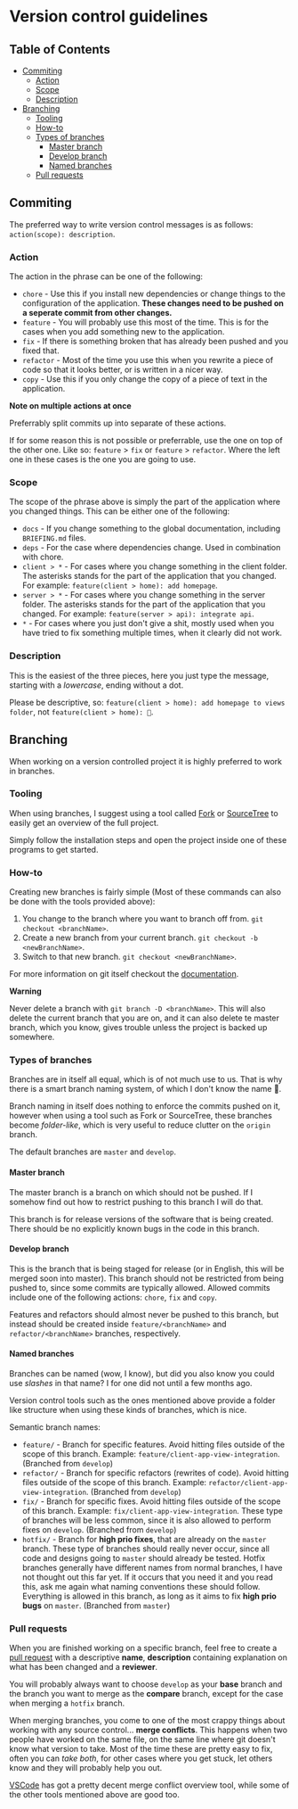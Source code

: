 # Version control guidelines

## Table of Contents

* [Commiting](#Commiting)
    * [Action](#Action)
    * [Scope](#Scope)
    * [Description](#Description)
* [Branching](#Branching)
    * [Tooling](#Tooling)
    * [How-to](#How-to)
    * [Types of branches](#Types-of-branches)
        * [Master branch](#Master-branch)
        * [Develop branch](#Develop-branch)
        * [Named branches](#Named-branches)
    * [Pull requests](#Pull-requests)

## Commiting

The preferred way to write version control messages is as follows: `action(scope): description`.

### Action

The action in the phrase can be one of the following:

* `chore` - Use this if you install new dependencies or change things to the configuration of the application. **These changes need to be pushed on a seperate commit from other changes.**
* `feature` - You will probably use this most of the time. This is for the cases when you add something new to the application.
* `fix` - If there is something broken that has already been pushed and you fixed that.
* `refactor` - Most of the time you use this when you rewrite a piece of code so that it looks better, or is written in a nicer way.
* `copy` - Use this if you only change the copy of a piece of text in the application.

**Note on multiple actions at once**

Preferrably split commits up into separate of these actions.

If for some reason this is not possible or preferrable, use the one on top of the other one.
Like so: `feature` > `fix` or `feature` > `refactor`.
Where the left one in these cases is the one you are going to use.

### Scope

The scope of the phrase above is simply the part of the application where you changed things.
This can be either one of the following:

* `docs` - If you change something to the global documentation, including `BRIEFING.md` files.
* `deps` - For the case where dependencies change. Used in combination with chore.
* `client > *` - For cases where you change something in the client folder. The asterisks stands for the part of the application that you changed. For example: `feature(client > home): add homepage`.
* `server > *` - For cases where you change something in the server folder. The asterisks stands for the part of the application that you changed. For example: `feature(server > api): integrate api`.
* `*` - For cases where you just don't give a shit, mostly used when you have tried to fix something multiple times, when it clearly did not work.

### Description

This is the easiest of the three pieces, here you just type the message, starting with a _lowercase_, ending without a dot.

Please be descriptive, so: `feature(client > home): add homepage to views folder`, not `feature(client > home): 💩`.

## Branching

When working on a version controlled project it is highly preferred to work in branches.

### Tooling

When using branches, I suggest using a tool called [Fork](https://git-fork.com/) or [SourceTree](https://www.sourcetreeapp.com/) to easily get an overview of the full project.

Simply follow the installation steps and open the project inside one of these programs to get started.

### How-to

Creating new branches is fairly simple (Most of these commands can also be done with the tools provided above):

1. You change to the branch where you want to branch off from. `git checkout <branchName>`.
2. Create a new branch from your current branch. `git checkout -b <newBranchName>`.
3. Switch to that new branch. `git checkout <newBranchName>`.

For more information on git itself checkout the [documentation](https://www.git-scm.com/).

**Warning**

Never delete a branch with `git branch -D <branchName>`.
This will also delete the current branch that you are on, and it can also delete te master branch, which you know, gives trouble unless the project is backed up somewhere.

### Types of branches

Branches are in itself all equal, which is of not much use to us.
That is why there is a smart branch naming system, of which I don't know the name 💩.

Branch naming in itself does nothing to enforce the commits pushed on it, however when using a tool such as Fork or SourceTree, these branches become _folder-like_, which is very useful to reduce clutter on the `origin` branch.

The default branches are `master` and `develop`.

#### Master branch

The master branch is a branch on which should not be pushed.
If I somehow find out how to restrict pushing to this branch I will do that.

This branch is for release versions of the software that is being created.
There should be no explicitly known bugs in the code in this branch.

#### Develop branch

This is the branch that is being staged for release (or in English, this will be merged soon into master).
This branch should not be restricted from being pushed to, since some commits are typically allowed. Allowed commits include one of the following actions: `chore`, `fix` and `copy`.

Features and refactors should almost never be pushed to this branch, but instead should be created inside `feature/<branchName>` and `refactor/<branchName>` branches, respectively.

#### Named branches

Branches can be named (wow, I know), but did you also know you could use _slashes_ in that name?
I for one did not until a few months ago.

Version control tools such as the ones mentioned above provide a folder like structure when using these kinds of branches, which is nice.

Semantic branch names:
* `feature/` - Branch for specific features.
    Avoid hitting files outside of the scope of this branch.
    Example: `feature/client-app-view-integration`. (Branched from `develop`)
* `refactor/` - Branch for specific refactors (rewrites of code).
    Avoid hitting files outside of the scope of this branch.
    Example: `refactor/client-app-view-integration`. (Branched from `develop`)
* `fix/` - Branch for specific fixes. Avoid hitting files outside of the scope of this branch.
    Example: `fix/client-app-view-integration`.
    These type of branches will be less common, since it is also allowed to perform fixes on `develop`. (Branched from `develop`)
* `hotfix/` - Branch for **high prio fixes**, that are already on the `master` branch.
    These type of branches should really never occur, since all code and designs going to `master` should already be tested.
    Hotfix branches generally have different names from normal branches, I have not thought out this far yet.
    If it occurs that you need it and you read this, ask me again what naming conventions these should follow.
    Everything is allowed in this branch, as long as it aims to fix **high prio bugs** on `master`. (Branched from `master`)

### Pull requests

When you are finished working on a specific branch, feel free to create a [pull request](https://github.com/Maikxx/360-wallscope/pulls) with a descriptive **name**, **description** containing explanation on what has been changed and a **reviewer**.

You will probably always want to choose `develop` as your **base** branch and the branch you want to merge as the **compare** branch, except for the case when merging a `hotfix` branch.

When merging branches, you come to one of the most crappy things about working with any source control... **merge conflicts**.
This happens when two people have worked on the same file, on the same line where git doesn't know what version to take.
Most of the time these are pretty easy to fix, often you can _take both_, for other cases where you get stuck, let others know and they will probably help you out.

[VSCode](https://code.visualstudio.com/) has got a pretty decent merge conflict overview tool, while some of the other tools mentioned above are good too.